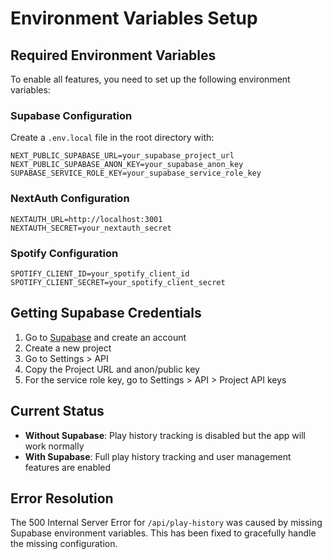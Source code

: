 # Environment Variables Setup

## Required Environment Variables

To enable all features, you need to set up the following environment variables:

### Supabase Configuration
Create a `.env.local` file in the root directory with:

```
NEXT_PUBLIC_SUPABASE_URL=your_supabase_project_url
NEXT_PUBLIC_SUPABASE_ANON_KEY=your_supabase_anon_key
SUPABASE_SERVICE_ROLE_KEY=your_supabase_service_role_key
```

### NextAuth Configuration
```
NEXTAUTH_URL=http://localhost:3001
NEXTAUTH_SECRET=your_nextauth_secret
```

### Spotify Configuration
```
SPOTIFY_CLIENT_ID=your_spotify_client_id
SPOTIFY_CLIENT_SECRET=your_spotify_client_secret
```

## Getting Supabase Credentials

1. Go to [Supabase](https://supabase.com) and create an account
2. Create a new project
3. Go to Settings > API
4. Copy the Project URL and anon/public key
5. For the service role key, go to Settings > API > Project API keys

## Current Status

- **Without Supabase**: Play history tracking is disabled but the app will work normally
- **With Supabase**: Full play history tracking and user management features are enabled

## Error Resolution

The 500 Internal Server Error for `/api/play-history` was caused by missing Supabase environment variables. This has been fixed to gracefully handle the missing configuration.

